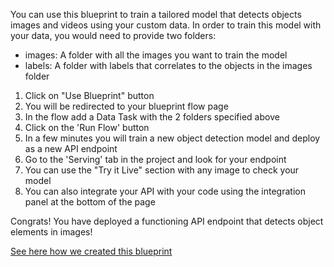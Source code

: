 You can use this blueprint to train a tailored model that detects objects images and videos using your custom data.
In order to train this model with your data, you would need to provide two folders:
- images: A folder with all the images you want to train the model
- labels: A folder with labels that correlates to the objects in the images folder
1. Click on "Use Blueprint" button
2. You will be redirected to your blueprint flow page
3. In the flow add a Data Task with the 2 folders specified above
4. Click on the 'Run Flow' button
5. In a few minutes you will train a new object detection model and deploy as a new API endpoint
6. Go to the 'Serving' tab in the project and look for your endpoint
7. You can use the "Try it Live" section with any image to check your model
8. You can also integrate your API with your code using the integration panel at the bottom of the page

Congrats! You have deployed a functioning API endpoint that detects object elements in images!

[See here how we created this blueprint](https://github.com/cnvrg/Blueprints/tree/main/Object%20Detection)

